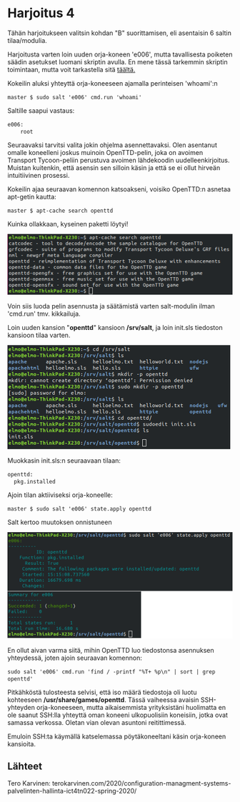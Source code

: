 # Harjoitus 4

Tähän harjoitukseen valitsin kohdan "B" suorittamisen, eli asentaisin 6 saltin tilaa/modulia.

Harjoitusta varten loin uuden orja-koneen 'e006', mutta tavallisesta poiketen säädin asetukset luomani skriptin avulla. En mene tässä tarkemmin skriptin toimintaan, mutta voit tarkastella sitä [täältä.](https://github.com/rootElmo/Agent-Setter)

Kokeilin aluksi yhteyttä orja-koneeseen ajamalla perinteisen 'whoami':n

	master $ sudo salt 'e006' cmd.run 'whoami'

Saltille saapui vastaus:

	e006:
		root

Seuraavaksi tarvitsi valita jokin ohjelma asennettavaksi. Olen asentanut omalle koneelleni joskus muinoin OpenTTD-pelin, joka on avoimen Transport Tycoon-peliin perustuva avoimen lähdekoodin uudelleenkirjoitus. Muistan kuitenkin, että asensin sen silloin käsin ja että se ei ollut hirveän intuitiivinen prosessi.

Kokeilin ajaa seuraavan komennon katsoakseni, voisiko OpenTTD:n asnetaa apt-getin kautta:

	master $ apt-cache search openttd

Kuinka ollakkaan, kyseinen paketti löytyi!

![scrshot1](../images/scrshot001.png)

Voin siis luoda pelin asennusta ja säätämistä varten salt-modulin ilman 'cmd.run' tmv. kikkailuja.

Loin uuden kansion "**openttd**" kansioon **/srv/salt**, ja loin init.sls tiedoston kansioon tilaa varten.

![scrshot2](../images/scrshot002.png)

Muokkasin init.sls:n seuraavaan tilaan:

	openttd:
	  pkg.installed

Ajoin tilan aktiiviseksi orja-koneelle:

	master $ sudo salt 'e006' state.apply openttd

Salt kertoo muutoksen onnistuneen

![scrshot3](../images/scrshot003.png)

En ollut aivan varma siitä, mihin OpenTTD luo tiedostonsa asennuksen yhteydessä, joten ajoin seuraavan komennon:

	sudo salt 'e006' cmd.run 'find / -printf "%T+ %p\n" | sort | grep openttd'

Pitkähköstä tulosteesta selvisi, että iso määrä tiedostoja oli luotu kohteeseen **/usr/share/games/openttd**. Tässä vaiheessa avaisin SSH-yhteyden orja-koneeseen, mutta aikaisemmista yrityksistäni huolimatta en ole saanut SSH:lla yhteyttä oman koneeni ulkopuolisiin koneisiin, jotka ovat samassa verkossa. Oletan vian olevan asuntoni reitittimessä.

Emuloin SSH:ta käymällä katselemassa pöytäkoneeltani käsin orja-koneen kansioita.


## Lähteet

Tero Karvinen: terokarvinen.com/2020/configuration-managment-systems-palvelinten-hallinta-ict4tn022-spring-2020/

